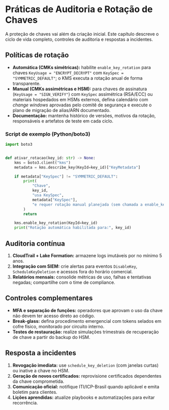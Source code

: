 # Práticas de Auditoria e Rotação de Chaves

A proteção de chaves vai além da criação inicial. Este capítulo descreve o ciclo de vida completo, controles de auditoria e respostas a incidentes.

## Políticas de rotação

- **Automática (CMKs simétricas):** habilite `enable_key_rotation` para chaves `KeyUsage = "ENCRYPT_DECRYPT"` com `KeySpec = "SYMMETRIC_DEFAULT"`; o KMS executa a rotação anual de forma transparente.
- **Manual (CMKs assimétricas e HSM):** para chaves de assinatura (`KeyUsage = "SIGN_VERIFY"`) com `KeySpec` assimétrica (RSA/ECC) ou materiais hospedados em HSMs externos, defina calendário com *change windows* aprovadas pelo comitê de segurança e execute o plano de migração de alias/ARN documentado.
- **Documentação:** mantenha histórico de versões, motivos da rotação, responsáveis e artefatos de teste em cada ciclo.

### Script de exemplo (Python/boto3)

```python
import boto3


def ativar_rotacao(key_id: str) -> None:
    kms = boto3.client("kms")
    metadata = kms.describe_key(KeyId=key_id)["KeyMetadata"]

    if metadata["KeySpec"] != "SYMMETRIC_DEFAULT":
        print(
            "Chave",
            key_id,
            "usa KeySpec",
            metadata["KeySpec"],
            "e requer rotação manual planejada (sem chamada a enable_key_rotation).",
        )
        return

    kms.enable_key_rotation(KeyId=key_id)
    print("Rotação automática habilitada para:", key_id)
```

## Auditoria contínua

1. **CloudTrail + Lake Formation:** armazene logs imutáveis por no mínimo 5 anos.
2. **Integração com SIEM:** crie alertas para eventos `DisableKey`, `ScheduleKeyDeletion` e acessos fora do horário comercial.
3. **Relatórios mensais:** consolide métricas de uso, falhas e tentativas negadas; compartilhe com o time de compliance.

## Controles complementares

- **MFA e separação de funções:** operadores que aprovam o uso da chave não devem ter acesso direto ao código.
- **Break-glass:** defina procedimento emergencial com tokens selados em cofre físico, monitorado por circuito interno.
- **Testes de restauração:** realize simulações trimestrais de recuperação de chave a partir do backup do HSM.

## Resposta a incidentes

1. **Revogação imediata:** use `schedule_key_deletion` (com janelas curtas) ou inative a chave no HSM.
2. **Geração de novos certificados:** reprovisione certificados dependentes da chave comprometida.
3. **Comunicação oficial:** notifique ITI/ICP-Brasil quando aplicável e emita boletim para clientes.
4. **Lições aprendidas:** atualize playbooks e automatizações para evitar recorrência.
